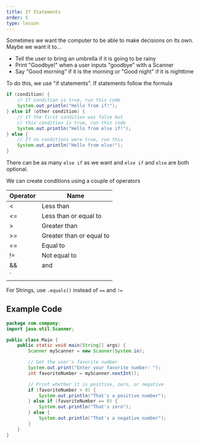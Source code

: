 ```yaml
---
title: If Statements
order: 5
type: lesson
---
```


Sometimes we want the computer to be able to make decisions on its own. Maybe we want it to...

- Tell the user to bring an umbrella if it is going to be rainy
- Print "Goodbye!" when a user inputs "goodbye" with a Scanner
- Say "Good morning" if it is the morning or "Good night" if it is nighttime

To do this, we use "if statements". If statements follow the formula

```java
if (condition) {
    // If condition is true, run this code
    System.out.println("Hello from if!");
} else if (other condition) {
    // If the first condition was false but
    // this condition is true, run this code
    System.out.println("Hello from else if!");
} else {
    // If no conditions were true, run this
    System.out.println("Hello from else!");
}
```

There can be as many `else if` as we want and `else if` and `else` are both optional.

We can create conditions using a couple of operators

| Operator | Name                     |
| -------- | ------------------------ |
| <        | Less than                |
| <=       | Less than or equal to    |
| >        | Greater than             |
| >=       | Greater than or equal to |
| ==       | Equal to                 |
| !=       | Not equal to             |
| &&       | and                      |
| `||`     | or                       |

For Strings, use `.equals()` instead of `==` and `!=`

## Example Code

```java
package com.company;
import java.util.Scanner;

public class Main {
    public static void main(String[] args) {
        Scanner myScanner = new Scanner(System.in);

        // Get the user's favorite number
        System.out.print("Enter your favorite number: ");
        int favoriteNumber = myScanner.nextInt();

        // Print whether it is positive, zero, or negative
        if (favoriteNumber > 0) {
            System.out.println("That's a positive number");
        } else if (favoriteNumber == 0) {
            System.out.println("That's zero");
        } else {
            System.out.println("That's a negative number");
        }
    }
}
```
